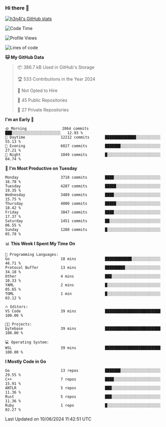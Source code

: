 ### Hi there 👋

[![h3n4l's GitHub stats](https://github-readme-stats.vercel.app/api?username=h3n4l&count_private=true&show_icons=true&theme=radical)](https://github.com/h3n4l/github-readme-stats)

<!--START_SECTION:waka-->
![Code Time](http://img.shields.io/badge/Code%20Time-1%2C872%20hrs%2041%20mins-blue)

![Profile Views](http://img.shields.io/badge/Profile%20Views-0-blue)

![Lines of code](https://img.shields.io/badge/From%20Hello%20World%20I%27ve%20Written-9.1%20million%20lines%20of%20code-blue)

**🐱 My GitHub Data** 

> 📦 386.7 kB Used in GitHub's Storage 
 > 
> 🏆 533 Contributions in the Year 2024
 > 
> 🚫 Not Opted to Hire
 > 
> 📜 45 Public Repositories 
 > 
> 🔑 27 Private Repositories 
 > 
**I'm an Early 🐤** 

```text
🌞 Morning                2864 commits        ███░░░░░░░░░░░░░░░░░░░░░░   12.93 % 
🌆 Daytime                12212 commits       ██████████████░░░░░░░░░░░   55.13 % 
🌃 Evening                6027 commits        ███████░░░░░░░░░░░░░░░░░░   27.21 % 
🌙 Night                  1049 commits        █░░░░░░░░░░░░░░░░░░░░░░░░   04.74 % 
```
📅 **I'm Most Productive on Tuesday** 

```text
Monday                   3718 commits        ████░░░░░░░░░░░░░░░░░░░░░   16.78 % 
Tuesday                  4287 commits        █████░░░░░░░░░░░░░░░░░░░░   19.35 % 
Wednesday                3489 commits        ████░░░░░░░░░░░░░░░░░░░░░   15.75 % 
Thursday                 4080 commits        █████░░░░░░░░░░░░░░░░░░░░   18.42 % 
Friday                   3847 commits        ████░░░░░░░░░░░░░░░░░░░░░   17.37 % 
Saturday                 1451 commits        ██░░░░░░░░░░░░░░░░░░░░░░░   06.55 % 
Sunday                   1280 commits        █░░░░░░░░░░░░░░░░░░░░░░░░   05.78 % 
```


📊 **This Week I Spent My Time On** 

```text
💬 Programming Languages: 
Go                       18 mins             ████████████░░░░░░░░░░░░░   46.71 % 
Protocol Buffer          13 mins             █████████░░░░░░░░░░░░░░░░   34.18 % 
Other                    4 mins              ███░░░░░░░░░░░░░░░░░░░░░░   10.33 % 
YAML                     2 mins              █░░░░░░░░░░░░░░░░░░░░░░░░   05.65 % 
TOML                     1 min               █░░░░░░░░░░░░░░░░░░░░░░░░   03.12 % 

🔥 Editors: 
VS Code                  39 mins             █████████████████████████   100.00 % 

🐱‍💻 Projects: 
bytebase                 39 mins             █████████████████████████   100.00 % 

💻 Operating System: 
WSL                      39 mins             █████████████████████████   100.00 % 
```

**I Mostly Code in Go** 

```text
Go                       13 repos            ███████░░░░░░░░░░░░░░░░░░   29.55 % 
C++                      7 repos             ████░░░░░░░░░░░░░░░░░░░░░   15.91 % 
ANTLR                    5 repos             ███░░░░░░░░░░░░░░░░░░░░░░   11.36 % 
Rust                     5 repos             ███░░░░░░░░░░░░░░░░░░░░░░   11.36 % 
Ruby                     1 repo              █░░░░░░░░░░░░░░░░░░░░░░░░   02.27 % 
```




 Last Updated on 10/06/2024 11:42:51 UTC
<!--END_SECTION:waka-->

